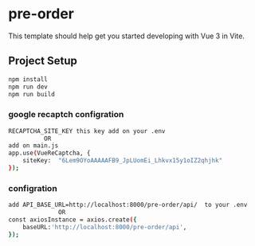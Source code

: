 # pre-order

This template should help get you started developing with Vue 3 in Vite.

## Project Setup

```sh
npm install
npm run dev
npm run build
```

### google recaptch configration

```sh
RECAPTCHA_SITE_KEY this key add on your .env 
          OR
add on main.js 
app.use(VueReCaptcha, {
    siteKey:  "6Lem9OYoAAAAAFB9_JpLUomEi_Lhkvx15y1oIZ2qhjhk"
});
```

### configration

```sh
add API_BASE_URL=http://localhost:8000/pre-order/api/  to your .env
              OR
const axiosInstance = axios.create({
    baseURL:'http://localhost:8000/pre-order/api',
});
```


